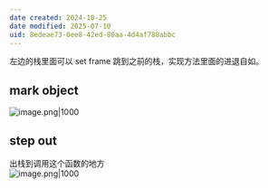```yaml
---
date created: 2024-10-25
date modified: 2025-07-10
uid: 8edeae73-0ee8-42ed-80aa-4d4af780abbc
---
```


左边的栈里面可以 set frame 跳到之前的栈，实现方法里面的进退自如。

## mark object

![image.png|1000](https://imagehosting4picgo.oss-cn-beijing.aliyuncs.com/imagehosting/fix-dir%2Fpicgo%2Fpicgo-clipboard-images%2F2024%2F10%2F25%2F13-33-01-2ccc8744b9fb80ec602b39fd8948da82-202410251333169-062813.png)

## step out

出栈到调用这个函数的地方  
![image.png|1000](https://imagehosting4picgo.oss-cn-beijing.aliyuncs.com/imagehosting/fix-dir%2Fpicgo%2Fpicgo-clipboard-images%2F2024%2F10%2F25%2F13-59-29-1cbef40445cbc35d4a4e56826be01eee-202410251359218-4dfacf.png)
